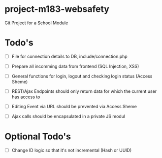 # project-m183-websafety
Git Project for a School Module

# Todo's

- [ ] File for connection details to DB, include/connection.php

- [ ] Prepare all incomming data from frontend (SQL Injection, XSS)

- [ ] General functions for login, logout and checking login status (Access Sheme)

- [ ] REST/Ajax Endpoints should only return data for which the current user has access to

- [ ] Editing Event via URL should be prevented via Access Sheme

- [ ] Ajax calls should be encapsulated in a private JS modul

# Optional Todo's

- [ ] Change ID logic so that it's not incremental (Hash or UUID)

